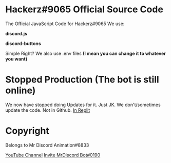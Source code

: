 # Hackerz#9065 Official Source Code

The Official JavaScript Code for Hackerz#9065
We use:

**discord.js**

**discord-buttons**

Simple Right? We also use .env files **(I mean you can change it to whatever you want)**

# Stopped Production (The bot is still online)
We now have stopped doing Updates for it.
Just JK. We don't/sometimes update the code. Not in Github. [In Replit](https://replit.com/@MrDiscord/MrDiscord?v=1)

# Copyright
Belongs to Mr Discord Animation#8833

[YouTube Channel](https://bit.ly/ChannelMDA)
[Invite MrDiscord Bot#0190](https://discord-bot.mrdiscord.repl.co/)
